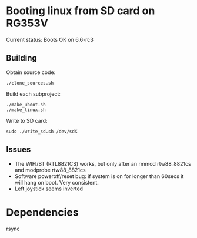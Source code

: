# Booting linux from SD card on RG353V

Current status: Boots OK on 6.6-rc3

## Building

Obtain source code:

    ./clone_sources.sh

Build each subproject:

    ./make_uboot.sh
    ./make_linux.sh

Write to SD card:

    sudo ./write_sd.sh /dev/sdX


## Issues

- The WIFI/BT (RTL8821CS) works, but only after an rmmod rtw88_8821cs and modprobe rtw88_8821cs
- Software poweroff/reset bug: if system is on for longer than 60secs it will hang on boot. Very consistent.
- Left joystick seems inverted

# Dependencies

rsync

